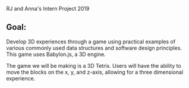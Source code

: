  RJ and Anna's Intern Project 2019
## Goal: 
Develop 3D experiences through a game using practical examples of various commonly used data structures and software design principles.
This game uses Babylon.js, a 3D engine.

The game we will be making is a 3D Tetris. Users will have the ability to move the blocks on the x, y, and z-axis, allowing for a three dimensional experience.